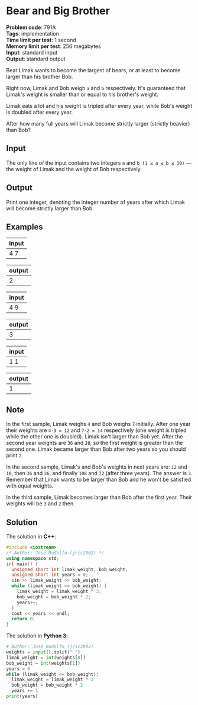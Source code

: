 # Bear and Big Brother
**Problem code**: 791A  
**Tags**: implementation  
**Time limit per test**: 1 second  
**Memory limit per test**: 256 megabytes  
**Input**: standard input  
**Output**: standard output  

Bear Limak wants to become the largest of bears, or at least to become larger than his brother Bob.

Right now, Limak and Bob weigh `a` and `b` respectively. It's guaranteed that Limak's weight is smaller than or equal to his brother's weight.

Limak eats a lot and his weight is tripled after every year, while Bob's weight is doubled after every year.

After how many full years will Limak become strictly larger (strictly heavier) than Bob?

## Input
The only line of the input contains two integers `a` and `b (1 ≤ a ≤ b ≤ 10)` — the weight of Limak and the weight of Bob respectively.

## Output
Print one integer, denoting the integer number of years after which Limak will become strictly larger than Bob.

## Examples
| input |
| :--- |
| 4 7 |

| output |
| :--- |
| 2 |

| input |
| :--- |
| 4 9 |

| output |
| :--- |
| 3 |

| input |
| :--- |
| 1 1 |

| output |
| :--- |
| 1 |

## Note
In the first sample, Limak weighs `4` and Bob weighs `7` initially. After one year their weights are `4·3 = 12` and `7·2 = 14` respectively (one weight is tripled while the other one is doubled). Limak isn't larger than Bob yet. After the second year weights are `36` and `28`, so the first weight is greater than the second one. Limak became larger than Bob after two years so you should print `2`.

In the second sample, Limak's and Bob's weights in next years are: `12` and `18`, then `36` and `36`, and finally `108` and `72` (after three years). The answer is `3`. Remember that Limak wants to be larger than Bob and he won't be satisfied with equal weights.

In the third sample, Limak becomes larger than Bob after the first year. Their weights will be `3` and `2` then.

## Solution
The solution in **C++**:
```cpp
#include <iostream>
/* Author: José Rodolfo (jric2002) */
using namespace std;
int main() {
  unsigned short int limak_weight, bob_weight;
  unsigned short int years = 0;
  cin >> limak_weight >> bob_weight;
  while (limak_weight <= bob_weight) {
    limak_weight = limak_weight * 3;
    bob_weight = bob_weight * 2;
    years++;
  }
  cout << years << endl;
  return 0;
}
```

The solution in **Python 3**:
```python
# Author: José Rodolfo (jric2002)
weights = input().split(" ")
limak_weight = int(weights[0])
bob_weight = int(weights[1])
years = 0
while (limak_weight <= bob_weight):
  limak_weight = limak_weight * 3
  bob_weight = bob_weight * 2
  years += 1
print(years)
```